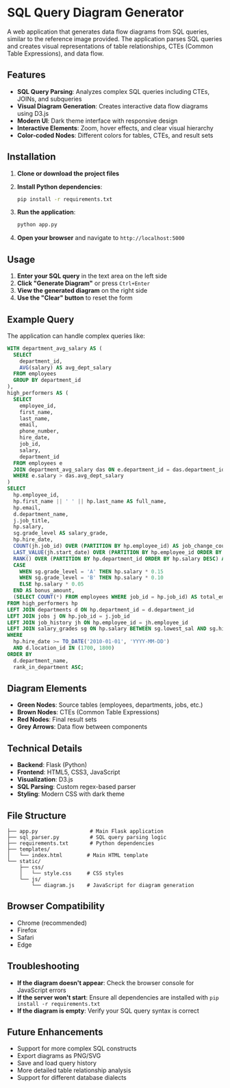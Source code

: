 # SQL Query Diagram Generator

A web application that generates data flow diagrams from SQL queries, similar to the reference image provided. The application parses SQL queries and creates visual representations of table relationships, CTEs (Common Table Expressions), and data flow.

## Features

- **SQL Query Parsing**: Analyzes complex SQL queries including CTEs, JOINs, and subqueries
- **Visual Diagram Generation**: Creates interactive data flow diagrams using D3.js
- **Modern UI**: Dark theme interface with responsive design
- **Interactive Elements**: Zoom, hover effects, and clear visual hierarchy
- **Color-coded Nodes**: Different colors for tables, CTEs, and result sets

## Installation

1. **Clone or download the project files**

2. **Install Python dependencies**:
   ```bash
   pip install -r requirements.txt
   ```

3. **Run the application**:
   ```bash
   python app.py
   ```

4. **Open your browser** and navigate to `http://localhost:5000`

## Usage

1. **Enter your SQL query** in the text area on the left side
2. **Click "Generate Diagram"** or press `Ctrl+Enter`
3. **View the generated diagram** on the right side
4. **Use the "Clear" button** to reset the form

## Example Query

The application can handle complex queries like:

```sql
WITH department_avg_salary AS (
  SELECT 
    department_id,
    AVG(salary) AS avg_dept_salary
  FROM employees
  GROUP BY department_id
),
high_performers AS (
  SELECT
    employee_id,
    first_name,
    last_name,
    email,
    phone_number,
    hire_date,
    job_id,
    salary,
    department_id
  FROM employees e
  JOIN department_avg_salary das ON e.department_id = das.department_id
  WHERE e.salary > das.avg_dept_salary
)
SELECT
  hp.employee_id,
  hp.first_name || ' ' || hp.last_name AS full_name,
  hp.email,
  d.department_name,
  j.job_title,
  hp.salary,
  sg.grade_level AS salary_grade,
  hp.hire_date,
  COUNT(jh.job_id) OVER (PARTITION BY hp.employee_id) AS job_change_count,
  LAST_VALUE(jh.start_date) OVER (PARTITION BY hp.employee_id ORDER BY jh.start_date) AS last_job_change_date,
  RANK() OVER (PARTITION BY hp.department_id ORDER BY hp.salary DESC) AS rank_in_department,
  CASE
    WHEN sg.grade_level = 'A' THEN hp.salary * 0.15
    WHEN sg.grade_level = 'B' THEN hp.salary * 0.10
    ELSE hp.salary * 0.05
  END AS bonus_amount,
  (SELECT COUNT(*) FROM employees WHERE job_id = hp.job_id) AS total_employees_in_job
FROM high_performers hp
LEFT JOIN departments d ON hp.department_id = d.department_id
LEFT JOIN jobs j ON hp.job_id = j.job_id
LEFT JOIN job_history jh ON hp.employee_id = jh.employee_id
LEFT JOIN salary_grades sg ON hp.salary BETWEEN sg.lowest_sal AND sg.highest_sal
WHERE 
  hp.hire_date >= TO_DATE('2010-01-01', 'YYYY-MM-DD')
  AND d.location_id IN (1700, 1800)
ORDER BY
  d.department_name,
  rank_in_department ASC;
```

## Diagram Elements

- **Green Nodes**: Source tables (employees, departments, jobs, etc.)
- **Brown Nodes**: CTEs (Common Table Expressions)
- **Red Nodes**: Final result sets
- **Grey Arrows**: Data flow between components

## Technical Details

- **Backend**: Flask (Python)
- **Frontend**: HTML5, CSS3, JavaScript
- **Visualization**: D3.js
- **SQL Parsing**: Custom regex-based parser
- **Styling**: Modern CSS with dark theme

## File Structure

```
├── app.py                 # Main Flask application
├── sql_parser.py          # SQL query parsing logic
├── requirements.txt       # Python dependencies
├── templates/
│   └── index.html        # Main HTML template
└── static/
    ├── css/
    │   └── style.css     # CSS styles
    └── js/
        └── diagram.js    # JavaScript for diagram generation
```

## Browser Compatibility

- Chrome (recommended)
- Firefox
- Safari
- Edge

## Troubleshooting

- **If the diagram doesn't appear**: Check the browser console for JavaScript errors
- **If the server won't start**: Ensure all dependencies are installed with `pip install -r requirements.txt`
- **If the diagram is empty**: Verify your SQL query syntax is correct

## Future Enhancements

- Support for more complex SQL constructs
- Export diagrams as PNG/SVG
- Save and load query history
- More detailed table relationship analysis
- Support for different database dialects